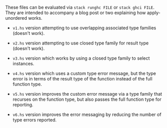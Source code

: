 These files can be evaluated via `stack runghc FILE` or `stack ghci
FILE`. They are intended to accompany a blog post or two explaining
how apply-unordered works.

* `v1.hs` version attempting to use overlapping associated type
  families (doesn't work).

* `v2.hs` version attempting to use closed type family for result type
  (doesn't work).

* `v3.hs` version which works by using a closed type family to select
  instances.

* `v4.hs` version which uses a custom type error message, but the type
  error is in terms of the result type of the function instead of the
  full function type.

* `v5.hs` version improves the custom error message via a type family
  that recurses on the function type, but also passes the full
  function type for reporting.

* `v6.hs` version improves the error messaging by reducing the number
  of type errors reported.
